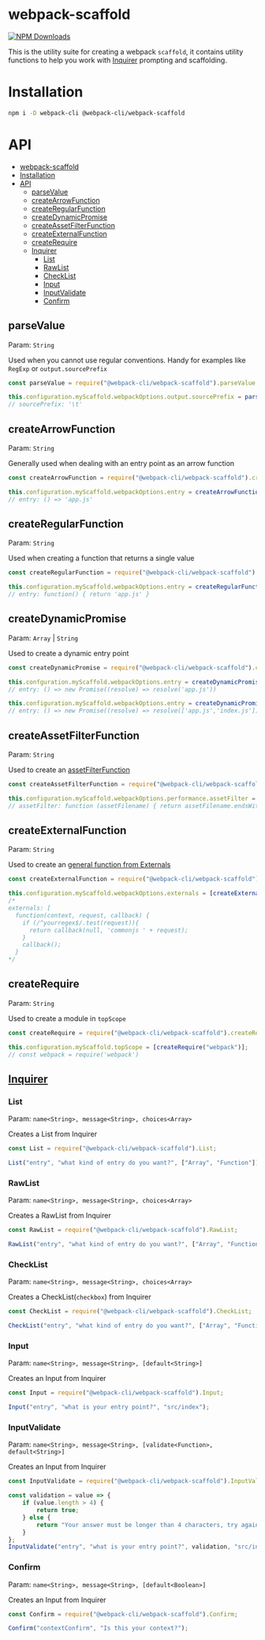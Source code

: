 # webpack-scaffold

[![NPM Downloads][downloads]][downloads-url]

This is the utility suite for creating a webpack `scaffold`, it contains utility functions to help you work with [Inquirer](https://github.com/SBoudrias/Inquirer.js/) prompting and scaffolding.

# Installation

```bash
npm i -D webpack-cli @webpack-cli/webpack-scaffold
```

# API

-   [webpack-scaffold](#webpack-scaffold)
-   [Installation](#installation)
-   [API](#api)
    -   [parseValue](#parsevalue)
    -   [createArrowFunction](#createarrowfunction)
    -   [createRegularFunction](#createregularfunction)
    -   [createDynamicPromise](#createdynamicpromise)
    -   [createAssetFilterFunction](#createassetfilterfunction)
    -   [createExternalFunction](#createexternalfunction)
    -   [createRequire](#createrequire)
    -   [Inquirer](#inquirer)
        -   [List](#list)
        -   [RawList](#rawlist)
        -   [CheckList](#checklist)
        -   [Input](#input)
        -   [InputValidate](#inputvalidate)
        -   [Confirm](#confirm)

## parseValue

Param: `String`

Used when you cannot use regular conventions. Handy for examples like `RegExp` or `output.sourcePrefix`

```js
const parseValue = require("@webpack-cli/webpack-scaffold").parseValue;

this.configuration.myScaffold.webpackOptions.output.sourcePrefix = parseValue("\t");
// sourcePrefix: '\t'
```

## createArrowFunction

Param: `String`

Generally used when dealing with an entry point as an arrow function

```js
const createArrowFunction = require("@webpack-cli/webpack-scaffold").createArrowFunction;

this.configuration.myScaffold.webpackOptions.entry = createArrowFunction("app.js");
// entry: () => 'app.js'
```

## createRegularFunction

Param: `String`

Used when creating a function that returns a single value

```js
const createRegularFunction = require("@webpack-cli/webpack-scaffold").createRegularFunction;

this.configuration.myScaffold.webpackOptions.entry = createRegularFunction("app.js");
// entry: function() { return 'app.js' }
```

## createDynamicPromise

Param: `Array` | `String`

Used to create a dynamic entry point

```js
const createDynamicPromise = require("@webpack-cli/webpack-scaffold").createDynamicPromise;

this.confguration.myScaffold.webpackOptions.entry = createDynamicPromise("app.js");
// entry: () => new Promise((resolve) => resolve('app.js'))

this.configuration.myScaffold.webpackOptions.entry = createDynamicPromise(["app.js", "index.js"]);
// entry: () => new Promise((resolve) => resolve(['app.js','index.js']))
```

## createAssetFilterFunction

Param: `String`

Used to create an [assetFilterFunction](https://webpack.js.org/configuration/performance/#performance-assetfilter)

```js
const createAssetFilterFunction = require("@webpack-cli/webpack-scaffold").createAssetFilterFunction;

this.configuration.myScaffold.webpackOptions.performance.assetFilter = createAssetFilterFunction("js");
// assetFilter: function (assetFilename) { return assetFilename.endsWith('.js'); }
```

## createExternalFunction

Param: `String`

Used to create an [general function from Externals](https://webpack.js.org/configuration/externals/#function)

```js
const createExternalFunction = require("@webpack-cli/webpack-scaffold").createExternalFunction;

this.configuration.myScaffold.webpackOptions.externals = [createExternalFunction("^yourregex$")];
/*
externals: [
  function(context, request, callback) {
    if (/^yourregex$/.test(request)){
      return callback(null, 'commonjs ' + request);
    }
    callback();
  }
*/
```

## createRequire

Param: `String`

Used to create a module in `topScope`

```js
const createRequire = require("@webpack-cli/webpack-scaffold").createRequire;

this.configuration.myScaffold.topScope = [createRequire("webpack")];
// const webpack = require('webpack')
```

## [Inquirer](https://github.com/SBoudrias/Inquirer.js/#prompt-types)

### List

Param: `name<String>, message<String>, choices<Array>`

Creates a List from Inquirer

```js
const List = require("@webpack-cli/webpack-scaffold").List;

List("entry", "what kind of entry do you want?", ["Array", "Function"]);
```

### RawList

Param: `name<String>, message<String>, choices<Array>`

Creates a RawList from Inquirer

```js
const RawList = require("@webpack-cli/webpack-scaffold").RawList;

RawList("entry", "what kind of entry do you want?", ["Array", "Function"]);
```

### CheckList

Param: `name<String>, message<String>, choices<Array>`

Creates a CheckList(`checkbox`) from Inquirer

```js
const CheckList = require("@webpack-cli/webpack-scaffold").CheckList;

CheckList("entry", "what kind of entry do you want?", ["Array", "Function"]);
```

### Input

Param: `name<String>, message<String>, [default<String>]`

Creates an Input from Inquirer

```js
const Input = require("@webpack-cli/webpack-scaffold").Input;

Input("entry", "what is your entry point?", "src/index");
```

### InputValidate

Param: `name<String>, message<String>, [validate<Function>, default<String>]`

Creates an Input from Inquirer

```js
const InputValidate = require("@webpack-cli/webpack-scaffold").InputValidate;

const validation = value => {
	if (value.length > 4) {
		return true;
	} else {
		return "Your answer must be longer than 4 characters, try again";
	}
};
InputValidate("entry", "what is your entry point?", validation, "src/index");
```

### Confirm

Param: `name<String>, message<String>, [default<Boolean>]`

Creates an Input from Inquirer

```js
const Confirm = require("@webpack-cli/webpack-scaffold").Confirm;

Confirm("contextConfirm", "Is this your context?");
```

[downloads]: https://img.shields.io/npm/dm/@webpack-cli/webpack-scaffold.svg
[downloads-url]: https://www.npmjs.com/package/@webpack-cli/webpack-scaffold

